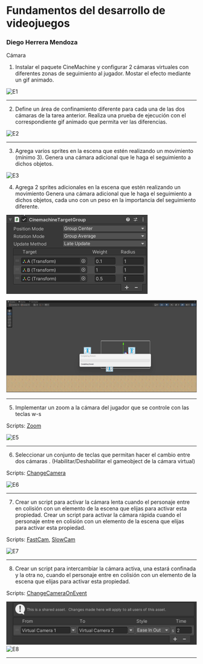 # Fundamentos del desarrollo de videojuegos
### Diego Herrera Mendoza
Cámara

1. Instalar el paquete CineMachine y configurar 2 cámaras virtuales con diferentes zonas de seguimiento al jugador. Mostar el efecto mediante un gif animado. 

![E1](img/E1.gif)

---
2. Define un área de confinamiento diferente para cada una de las dos cámaras de la tarea anterior. Realiza una prueba de ejecución con el correspondiente gif animado que permita ver las diferencias.

![E2](img/E2.gif)

---

3. Agrega varios sprites en la escena que estén realizando un movimiento (mínimo 3). Genera una cámara adicional que le haga el seguimiento a dichos objetos.

![E3](img/E3.gif)

4. Agrega 2 sprites adicionales en la escena que estén realizando un movimiento Genera una cámara adicional que le haga el seguimiento a dichos objetos, cada uno con un peso en la importancia del seguimiento diferente.

![E4](img/E4-2.png)

![E4](img/E4.gif)

---

5. Implementar un zoom a la cámara del jugador que se controle con las teclas w-s

Scripts: [Zoom](scripts/Zoom.cs)

![E5](img/E5.gif)

---

6. Seleccionar un conjunto de teclas que permitan hacer el cambio entre dos cámaras . (Habilitar/Deshabilitar el gameobject de la cámara virtual)

Scripts: [ChangeCamera](scripts/ChangeCamera.cs)

![E6](img/E6.gif)

---

7. Crear un script para activar la cámara lenta cuando el personaje entre en colisión con un elemento de la escena que elijas para activar esta propiedad. 
Crear un script para activar la cámara rápida cuando el personaje entre en colisión con un elemento de la escena que elijas para activar esta propiedad.

Scripts: [FastCam](scripts/FastCam.cs), [SlowCam](scripts/SlowCam.cs)

![E7](img/E7.gif)

---

8. Crear un script para intercambiar la cámara activa, una estará confinada y la otra no,  cuando el personaje entre en colisión con un elemento de la escena que elijas para activar esta propiedad. 

Scripts: [ChangeCameraOnEvent](scripts/ChangeCamOnEvent.cs)

![E82](img/E8-2.png)
![E8](img/E8.gif)

---


